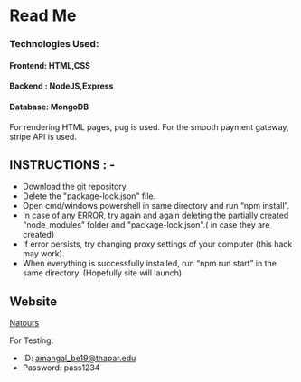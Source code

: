 # Read Me

### Technologies Used:

#### Frontend: HTML,CSS
#### Backend : NodeJS,Express
#### Database: MongoDB
For rendering HTML pages, pug is used.
For the smooth payment gateway, stripe API is used.

## INSTRUCTIONS : -
- Download the git repository.
- Delete the "package-lock.json" file.
- Open cmd/windows powershell in same directory and run “npm install”.
- In case of any ERROR, try again and again deleting the partially created "node_modules" folder and "package-lock.json".( in case they are created)
- If error persists, try changing proxy settings of your computer (this hack may work).
- When everything is successfully installed, run “npm run start” in the same directory. (Hopefully site will launch)

## Website
   [Natours](https://natours-in.herokuapp.com/)
   
For Testing:
- ID: amangal_be19@thapar.edu
- Password: pass1234

